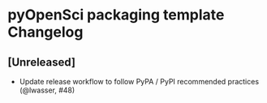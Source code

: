 # pyOpenSci packaging template Changelog

## [Unreleased]

* Update release workflow to follow PyPA / PyPI recommended practices (@lwasser, #48)
